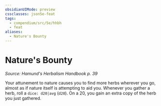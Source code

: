 ```yaml
---
obsidianUIMode: preview
cssclasses: json5e-feat
tags:
  - compendium/src/5e/hhbh
  - feat
aliases:
  - Nature's Bounty
---
```

# Nature's Bounty
*Source: Hamund's Herbalism Handbook p. 39*  

Your attunement to nature causes you to find more herbs wherever you go, almost as if nature itself is attempting to aid you. Whenever you gather a herb, roll a `dice: d20|avg` (`d20`). On a 20, you gain an extra copy of the herb you just gathered.
